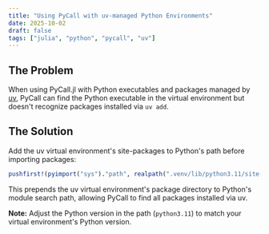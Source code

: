 ```yaml
---
title: "Using PyCall with uv-managed Python Environments"
date: 2025-10-02
draft: false
tags: ["julia", "python", "pycall", "uv"]
---
```


## The Problem

When using PyCall.jl with Python executables and packages managed by [uv](https://github.com/astral-sh/uv), PyCall can find the Python executable in the virtual environment but doesn't recognize packages installed via `uv add`.

## The Solution

Add the uv virtual environment's site-packages to Python's path before importing packages:

```julia
pushfirst!(pyimport("sys")."path", realpath(".venv/lib/python3.11/site-packages/"))
```

This prepends the uv virtual environment's package directory to Python's module search path, allowing PyCall to find all packages installed via uv.

**Note:** Adjust the Python version in the path (`python3.11`) to match your virtual environment's Python version.